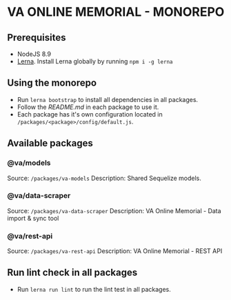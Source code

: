 # VA ONLINE MEMORIAL - MONOREPO

## Prerequisites

- NodeJS 8.9
- [Lerna](https://github.com/lerna/lerna). Install Lerna globally by running `npm i -g lerna`

## Using the monorepo

-   Run `lerna bootstrap` to install all dependencies in all packages.
-   Follow the *README.md* in each package to use it.
-   Each package has it's own configuration located in `/packages/<package>/config/default.js`.

## Available packages

### @va/models

Source: `/packages/va-models`
Description: Shared Sequelize models.

### @va/data-scraper

Source: `/packages/va-data-scraper`
Description: VA Online Memorial - Data import & sync tool

### @va/rest-api

Source: `/packages/va-rest-api`
Description: VA Online Memorial - REST API

## Run lint check in all packages

-   Run `lerna run lint` to run the lint test in all packages.

